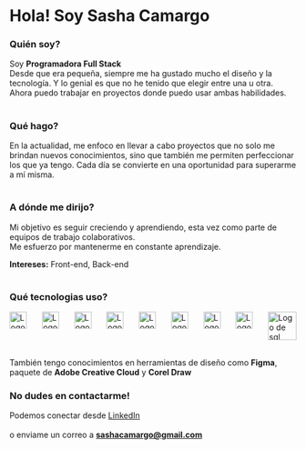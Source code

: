 # Hola! Soy Sasha Camargo


### Quién soy?
Soy **Programadora Full Stack** <br/>
Desde que era pequeña, siempre me ha gustado mucho el diseño y la tecnología. Y lo genial es que no he tenido que elegir entre una u otra. Ahora puedo trabajar en proyectos donde puedo usar ambas habilidades.

#
### Qué hago?
En la actualidad, me enfoco en llevar a cabo proyectos que no solo me brindan nuevos conocimientos, sino que también me permiten perfeccionar los que ya tengo. Cada día se convierte en una oportunidad para superarme a mí misma.

#
### A dónde me dirijo?
Mi objetivo es seguir creciendo y aprendiendo, esta vez como parte de equipos de trabajo colaborativos. <br/>
Me esfuerzo por mantenerme en constante aprendizaje.

**Intereses:**
Front-end, Back-end

#
### Qué tecnologias uso?
<div style="display: flex; justify-content: space-between; align-content:center;">
<img src="https://cdnlogo.com/logos/h/84/html.svg" alt="Logo de html" width="30"/>
<img src="https://camo.githubusercontent.com/edc736634dd35b0f4008e2f7db456136b9fc0e1e7a4078bb72c7352b1bdf8a7e/68747470733a2f2f776f726c64766563746f726c6f676f2e636f6d2f6c6f676f732f6373732d332e737667" alt="Logo de css" width="30"/>
<img src="https://upload.wikimedia.org/wikipedia/commons/6/6a/JavaScript-logo.png" alt="Logo de js" width="30"/>
<img src="https://upload.wikimedia.org/wikipedia/commons/thumb/a/a7/React-icon.svg/2300px-React-icon.svg.png" alt="Logo de react" width="30"/>
<img src="https://cdn.icon-icons.com/icons2/2699/PNG/512/expressjs_logo_icon_169185.png" alt="Logo de express" width="30"/>
<img src="https://upload.wikimedia.org/wikipedia/commons/2/29/Postgresql_elephant.svg" alt="Logo de postgresql" width="30"/>
<img src="https://miro.medium.com/v2/0*rwd6KeolcXgz7zpx.png" alt="Logo de GitHub" width="30"/>
<img src="https://git-scm.com/images/logos/downloads/Git-Icon-1788C.png" alt="Logo de git" width="30"/>
<img src="https://www.stonebranch.com/integration-hub/media/3c/64/66/1636642258/Stonebranch_SQL_Vendor_Product_Logo.svg" alt="Logo de sql" width="50"/>
</div> <br/>

También tengo conocimientos en herramientas de diseño como **Figma**, paquete de **Adobe Creative Cloud** y **Corel Draw**


### No dudes en contactarme! 
Podemos conectar desde [LinkedIn](https://www.linkedin.com/in/sasha-camargo/)
<br/><br/>
o enviame un correo a **sashacamargo@gmail.com**
